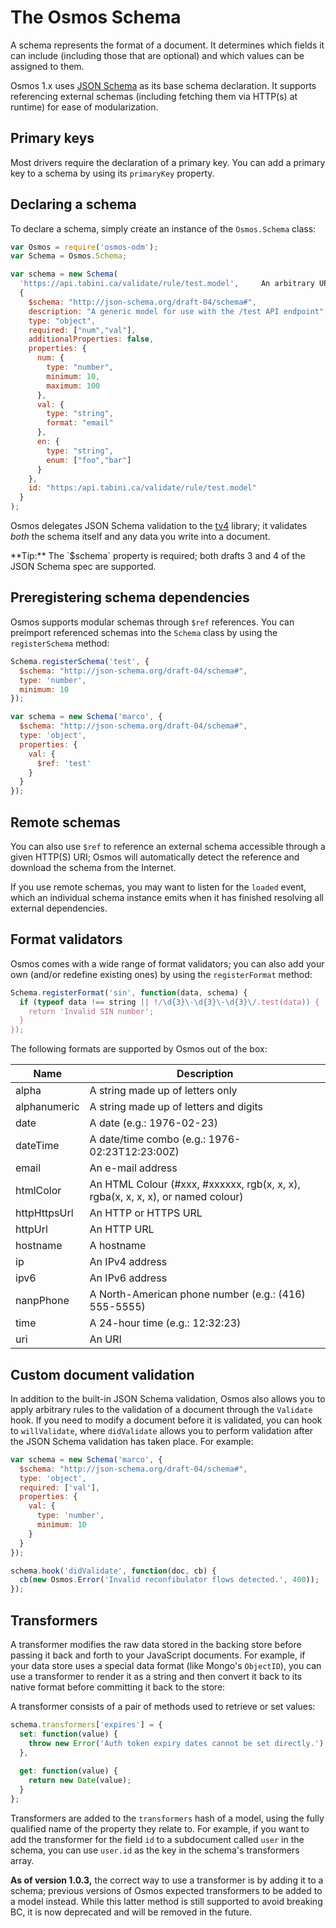 # The Osmos Schema

A schema represents the format of a document. It determines which fields it can include (including those that are optional) and which values can be assigned to them.

Osmos 1.x uses [JSON Schema](http://json-schema.org) as its base schema declaration. It supports referencing external schemas (including fetching them via HTTP(s) at runtime) for ease of modularization.

## Primary keys

Most drivers require the declaration of a primary key. You can add a primary key to a schema by using its `primaryKey` property.

## Declaring a schema

To declare a schema, simply create an instance of the `Osmos.Schema` class:

```javascript
var Osmos = require('osmos-odm');
var Schema = Osmos.Schema;

var schema = new Schema(
  'https://api.tabini.ca/validate/rule/test.model',     An arbitrary URI to assign to the schema
  {
    $schema: "http://json-schema.org/draft-04/schema#",
    description: "A generic model for use with the /test API endpoint",
    type: "object",
    required: ["num","val"],
    additionalProperties: false,
    properties: {
      num: {
        type: "number",
        minimum: 10,
        maximum: 100
      },
      val: {
        type: "string",
        format: "email"
      },
      en: {
        type: "string",
        enum: ["foo","bar"]
      }
    },
    id: "https:/api.tabini.ca/validate/rule/test.model"
  }
);
```

Osmos delegates JSON Schema validation to the [tv4](https://github.com/geraintluff/tv4) library; it validates _both_ the schema itself and any data you write into a document.

<div class="alert tip">
  **Tip:** The `$schema` property is required; both drafts 3 and 4 of the JSON Schema spec are supported.
</div>

## Preregistering schema dependencies

Osmos supports modular schemas through `$ref` references. You can preimport referenced schemas into the `Schema` class by using the `registerSchema` method:

```javascript
Schema.registerSchema('test', {
  $schema: "http://json-schema.org/draft-04/schema#",
  type: 'number',
  minimum: 10
});

var schema = new Schema('marco', {
  $schema: "http://json-schema.org/draft-04/schema#",
  type: 'object',
  properties: {
    val: {
      $ref: 'test'
    }
  }
});
```

## Remote schemas

You can also use `$ref` to reference an external schema accessible through a given HTTP(S) URI; Osmos will automatically detect the reference and download the schema from the Internet.

If you use remote schemas, you may want to listen for the `loaded` event, which an individual schema instance emits when it has finished resolving all external dependencies.

## Format validators

Osmos comes with a wide range of format validators; you can also add your own (and/or redefine existing ones) by using the `registerFormat` method:

```javascript
Schema.registerFormat('sin', function(data, schema) {
  if (typeof data !== string || !/\d{3}\-\d{3}\-\d{3}\/.test(data)) {
    return 'Invalid SIN number';
  }
});
```

The following formats are supported by Osmos out of the box:

| Name         | Description                                                                     |
| ------------ | ------------------------------------------------------------------------------- |
| alpha        | A string made up of letters only                                                |
| alphanumeric | A string made up of letters and digits                                          |
| date         | A date (e.g.: 1976-02-23)                                                       |
| dateTime     | A date/time combo (e.g.: 1976-02:23T12:23:00Z)                                  |
| email        | An e-mail address                                                               |
| htmlColor    | An HTML Colour (#xxx, #xxxxxx, rgb(x, x, x), rgba(x, x, x, x), or named colour) |
| httpHttpsUrl | An HTTP or HTTPS URL                                                            |
| httpUrl      | An HTTP URL                                                                     |
| hostname     | A hostname                                                                      |
| ip           | An IPv4 address                                                                 |
| ipv6         | An IPv6 address                                                                 |
| nanpPhone    | A North-American phone number (e.g.: (416) 555-5555)                            |
| time         | A 24-hour time (e.g.: 12:32:23)                                                 |
| uri          | An URI                                                                          |

## Custom document validation

In addition to the built-in JSON Schema validation, Osmos also allows you to apply arbitrary rules to the validation of a document through the `Validate` hook. If you need to modify a document before it is validated, you can hook to `willValidate`, where `didValidate` allows you to perform validation after the JSON Schema validation has taken place. For example:

```javascript
var schema = new Schema('marco', {
  $schema: "http://json-schema.org/draft-04/schema#",
  type: 'object',
  required: ['val'],
  properties: {
    val: {
      type: 'number',
      minimum: 10
    }
  }
});

schema.hook('didValidate', function(doc, cb) {
  cb(new Osmos.Error('Invalid reconfibulator flows detected.', 400));
});
```

## Transformers

A transformer modifies the raw data stored in the backing store before passing it back and forth to your JavaScript documents. For example, if your data store uses a special data format (like Mongo's `ObjectID`), you can use a transformer to render it as a string and then convert it back to its native format before committing it back to the store:

A transformer consists of a pair of methods used to retrieve or set values:

```javascript
schema.transformers['expires'] = {
  set: function(value) {
    throw new Error('Auth token expiry dates cannot be set directly.');
  },
  
  get: function(value) {
    return new Date(value);
  }
};
```

Transformers are added to the `transformers` hash of a model, using the fully qualified name of the property they relate to. For example, if you want to add the transformer for the field `id` to a subdocument called `user` in the schema, you can use `user.id` as the key in the schema's transformers array.

**As of version 1.0.3,** the correct way to use a transformer is by adding it to a schema; previous versions of Osmos expected transformers to be added to a model instead. While this latter method is still supported to avoid breaking BC, it is now deprecated and will be removed in the future.

